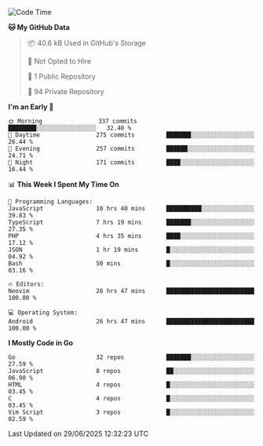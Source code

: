 
<!--START_SECTION:waka-->
![Code Time](http://img.shields.io/badge/Code%20Time-6%2C033%20hrs%2030%20mins-blue)

**🐱 My GitHub Data** 

> 📦 40.6 kB Used in GitHub's Storage 
 > 
> 🚫 Not Opted to Hire
 > 
> 📜 1 Public Repository 
 > 
> 🔑 94 Private Repository 
 > 
**I'm an Early 🐤** 

```text
🌞 Morning                337 commits         ████████░░░░░░░░░░░░░░░░░   32.40 % 
🌆 Daytime                275 commits         ███████░░░░░░░░░░░░░░░░░░   26.44 % 
🌃 Evening                257 commits         ██████░░░░░░░░░░░░░░░░░░░   24.71 % 
🌙 Night                  171 commits         ████░░░░░░░░░░░░░░░░░░░░░   16.44 % 
```


📊 **This Week I Spent My Time On** 

```text
💬 Programming Languages: 
JavaScript               10 hrs 40 mins      ██████████░░░░░░░░░░░░░░░   39.83 % 
TypeScript               7 hrs 19 mins       ███████░░░░░░░░░░░░░░░░░░   27.35 % 
PHP                      4 hrs 35 mins       ████░░░░░░░░░░░░░░░░░░░░░   17.12 % 
JSON                     1 hr 19 mins        █░░░░░░░░░░░░░░░░░░░░░░░░   04.92 % 
Bash                     50 mins             █░░░░░░░░░░░░░░░░░░░░░░░░   03.16 % 

🔥 Editors: 
Neovim                   26 hrs 47 mins      █████████████████████████   100.00 % 

💻 Operating System: 
Android                  26 hrs 47 mins      █████████████████████████   100.00 % 
```

**I Mostly Code in Go** 

```text
Go                       32 repos            ███████░░░░░░░░░░░░░░░░░░   27.59 % 
JavaScript               8 repos             ██░░░░░░░░░░░░░░░░░░░░░░░   06.90 % 
HTML                     4 repos             █░░░░░░░░░░░░░░░░░░░░░░░░   03.45 % 
C                        4 repos             █░░░░░░░░░░░░░░░░░░░░░░░░   03.45 % 
Vim Script               3 repos             █░░░░░░░░░░░░░░░░░░░░░░░░   02.59 % 
```




 Last Updated on 29/06/2025 12:32:23 UTC
<!--END_SECTION:waka-->
